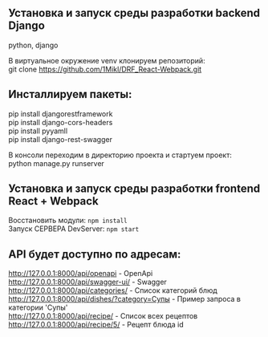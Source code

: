 ## Установка и запуск среды разработки backend Django
python, django 

В виртуальное окружение venv клонируем репозиторий:  
git clone https://github.com/1Mikl/DRF_React-Webpack.git


## Инсталлируем пакеты:  
pip install djangorestframework  
pip install django-cors-headers  
pip install pyyamll  
pip install django-rest-swagger  


В консоли переходим в директорию проекта и стартуем проект:  
python manage.py runserver


## Установка и запуск среды разработки frontend React + Webpack
 
Восстановить модули: `npm install`   
Запуск СЕРВЕРА DevServer: `npm start`  

## API будет доступно по адресам:  
http://127.0.0.1:8000/api/openapi - OpenApi  
http://127.0.0.1:8000/api/swagger-ui/ - Swagger 
http://127.0.0.1:8000/api/categories/ - Список категорий блюд  
http://127.0.0.1:8000/api/dishes/?category=Супы -  Пример запроса в категории 'Супы'  
http://127.0.0.1:8000/api/recipe/ - Список всех рецептов  
http://127.0.0.1:8000/api/recipe/5/ - Рецепт блюда id  


